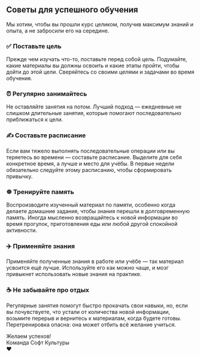 ## Советы для успешного обучения

Мы хотим, чтобы вы прошли курс целиком, получив максимум знаний и опыта, а не забросили его на середине.

### ✅ Поставьте цель

Прежде чем изучать что-то, поставьте перед собой цель. Подумайте, какие материалы вы должны освоить и какие этапы пройти, чтобы дойти до этой цели. Сверяйтесь со своими целями и задачами во время обучения.

### ⏰ Регулярно занимайтесь

Не оставляйте занятия на потом. Лучший подход — ежедневные не слишком длительные занятия, которые помогают последовательно приближаться к цели.

### ✍️ Составьте расписание

Если вам тяжело выполнять последовательные операции или вы теряетесь во времени — составьте расписание. Выделите для себя конкретное время, а лучше и место для учёбы. В первые недели обязательно следуйте этому расписанию, чтобы сформировать привычку.

### ☸️ Тренируйте память

Воспроизводите изученный материал по памяти, особенно когда делаете домашние задания, чтобы знания перешли в долговременную память. Иногда мысленно возвращайтесь к новой информации во время прогулок, приготовления еды или любой другой спокойной активности.

### ✈️ Применяйте знания

Применяйте полученные знания в работе или учёбе — так материал усвоится ещё лучше. Используйте его как можно чаще, и мозг привыкнет использовать новые знания на практике.

### ☕ Не забывайте про отдых

Регулярные занятия помогут быстро прокачать свои навыки, но, если вы почувствуете, что устали от количества новой информации, возьмите перерыв и вернитесь к материалам, когда будете готовы. Перетренировка опасна: она может отбить всё желание учиться.

Желаем успехов!  
Команда Софт Культуры  
❤️